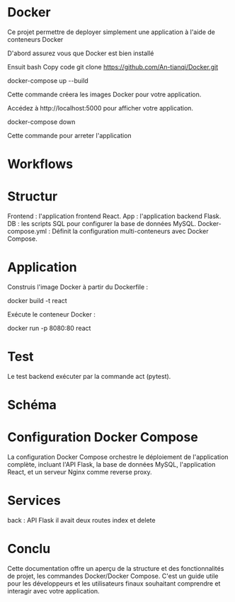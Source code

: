 # Docker
Ce projet permettre de deployer simplement une application à l'aide de conteneurs Docker 

D'abord assurez vous que Docker est bien installé

Ensuit bash Copy code git clone https://github.com/An-tianqi/Docker.git

docker-compose up --build

Cette commande créera les images Docker pour votre application.

Accédez à http://localhost:5000 pour afficher votre application.

docker-compose down

Cette commande pour arreter l'application

# Workflows

# Structur

Frontend : l'application frontend React.
App : l'application backend Flask.
DB : les scripts SQL pour configurer la base de données MySQL.
Docker-compose.yml : Définit la configuration multi-conteneurs avec Docker Compose.

# Application

Construis l'image Docker à partir du Dockerfile :

docker build -t react

Exécute le conteneur Docker :

docker run -p 8080:80 react

# Test

Le test backend exécuter par la commande act (pytest).

# Schéma 


# Configuration Docker Compose

La configuration Docker Compose orchestre le déploiement de l'application complète, incluant l'API Flask, la base de données MySQL, l'application React, et un serveur Nginx comme reverse proxy.

# Services

back : API Flask il avait deux routes index et delete

# Conclu

Cette documentation offre un aperçu de la structure et des fonctionnalités de projet, les commandes Docker/Docker Compose. C'est un guide utile pour les développeurs et les utilisateurs finaux souhaitant comprendre et interagir avec votre application.